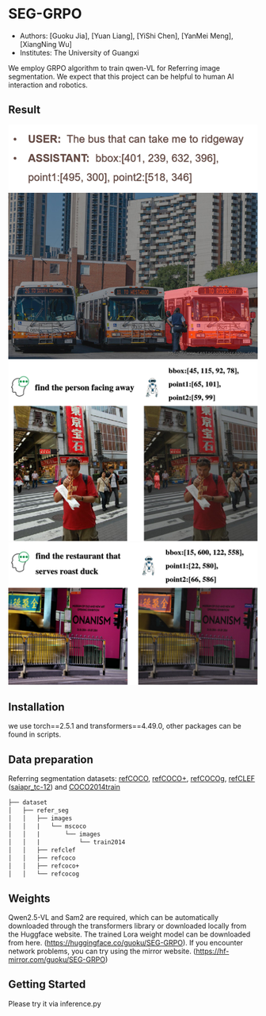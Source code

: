 # SEG-GRPO
- Authors: [Guoku Jia], [Yuan Liang], [YiShi Chen], [YanMei Meng], [XiangNing Wu]
- Institutes: The University of Guangxi
  
We employ GRPO algorithm to train qwen-VL for Referring image segmentation. We expect that this project can be helpful to human AI interaction and robotics.
## Result
![](./docs/figure1.png)
![](./docs/figure2.png)
![](./docs/figure3.png)

## Installation

we use torch==2.5.1 and transformers==4.49.0, other packages can be found in scripts.


## Data preparation
Referring segmentation datasets: [refCOCO](https://web.archive.org/web/20220413011718/https://bvisionweb1.cs.unc.edu/licheng/referit/data/refcoco.zip), [refCOCO+](https://web.archive.org/web/20220413011656/https://bvisionweb1.cs.unc.edu/licheng/referit/data/refcoco+.zip), [refCOCOg](https://web.archive.org/web/20220413012904/https://bvisionweb1.cs.unc.edu/licheng/referit/data/refcocog.zip), [refCLEF](https://web.archive.org/web/20220413011817/https://bvisionweb1.cs.unc.edu/licheng/referit/data/refclef.zip) ([saiapr_tc-12](https://web.archive.org/web/20220515000000/http://bvisionweb1.cs.unc.edu/licheng/referit/data/images/saiapr_tc-12.zip)) and [COCO2014train](http://images.cocodataset.org/zips/train2014.zip)  
```
├── dataset
│   ├── refer_seg
│   │   ├── images
│   │   |   └── mscoco
│   │   |       └── images
│   │   |           └── train2014
│   │   ├── refclef
│   │   ├── refcoco
│   │   ├── refcoco+
│   │   └── refcocog
```
## Weights
Qwen2.5-VL and Sam2 are required, which can be automatically downloaded through the transformers library or downloaded locally from the Huggface website.
The trained Lora weight model can be downloaded from here. (https://huggingface.co/guoku/SEG-GRPO).
If you encounter network problems, you can try using the mirror website. (https://hf-mirror.com/guoku/SEG-GRPO)


## Getting Started
Please try it via inference.py
